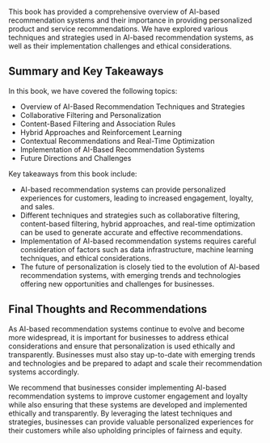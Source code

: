 
This book has provided a comprehensive overview of AI-based recommendation systems and their importance in providing personalized product and service recommendations. We have explored various techniques and strategies used in AI-based recommendation systems, as well as their implementation challenges and ethical considerations.

Summary and Key Takeaways
-------------------------

In this book, we have covered the following topics:

* Overview of AI-Based Recommendation Techniques and Strategies
* Collaborative Filtering and Personalization
* Content-Based Filtering and Association Rules
* Hybrid Approaches and Reinforcement Learning
* Contextual Recommendations and Real-Time Optimization
* Implementation of AI-Based Recommendation Systems
* Future Directions and Challenges

Key takeaways from this book include:

* AI-based recommendation systems can provide personalized experiences for customers, leading to increased engagement, loyalty, and sales.
* Different techniques and strategies such as collaborative filtering, content-based filtering, hybrid approaches, and real-time optimization can be used to generate accurate and effective recommendations.
* Implementation of AI-based recommendation systems requires careful consideration of factors such as data infrastructure, machine learning techniques, and ethical considerations.
* The future of personalization is closely tied to the evolution of AI-based recommendation systems, with emerging trends and technologies offering new opportunities and challenges for businesses.

Final Thoughts and Recommendations
----------------------------------

As AI-based recommendation systems continue to evolve and become more widespread, it is important for businesses to address ethical considerations and ensure that personalization is used ethically and transparently. Businesses must also stay up-to-date with emerging trends and technologies and be prepared to adapt and scale their recommendation systems accordingly.

We recommend that businesses consider implementing AI-based recommendation systems to improve customer engagement and loyalty while also ensuring that these systems are developed and implemented ethically and transparently. By leveraging the latest techniques and strategies, businesses can provide valuable personalized experiences for their customers while also upholding principles of fairness and equity.